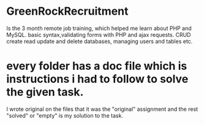 # GreenRockRecruitment
Is the 3 month remote job training, which helped me learn about PHP and MySQL.
basic syntax,validating forms with PHP and ajax requests.
CRUD create read update and delete databases, managing users and tables etc.
# every folder has a doc file which is instructions i had to follow to solve the given task.
I wrote original on the files that it was the "original" assignment and the rest "solved" or "empty" is my solution to the task.
